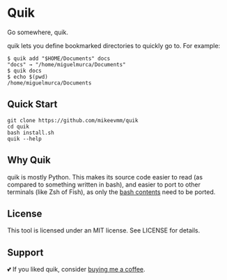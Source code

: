 # Quik

Go somewhere, quik.

quik lets you define bookmarked directories to quickly go to.
For example:

``` shell
$ quik add "$HOME/Documents" docs
"docs" → "/home/miguelmurca/Documents"
$ quik docs
$ echo $(pwd)
/home/miguelmurca/Documents
```

## Quick Start

``` shell
git clone https://github.com/mikeevmm/quik
cd quik
bash install.sh
quik --help
```

## Why Quik

quik is mostly Python. This makes its source code easier to read (as compared to something written in bash), and easier to port to other terminals (like Zsh of Fish), as only the [bash contents](internals/quik_setup.sh) need to be ported.

## License

This tool is licensed under an MIT license.
See LICENSE for details.

## Support

💕 If you liked quik, consider [buying me a coffee](https://www.paypal.me/miguelmurca/2.50).
